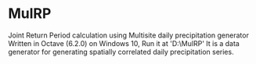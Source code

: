 # MulRP
Joint Return Period calculation using Multisite daily precipitation generator
Written in Octave (6.2.0) on Windows 10,
Run it at 'D:\MulRP'
It is a data generator for generating spatially correlated daily precipitation series.
